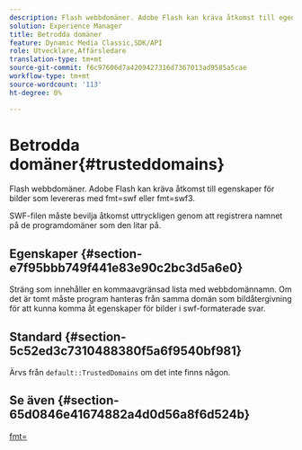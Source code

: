 ```yaml
---
description: Flash webbdomäner. Adobe Flash kan kräva åtkomst till egenskaper för bilder som levereras med fmt=swf eller fmt=swf3.
solution: Experience Manager
title: Betrodda domäner
feature: Dynamic Media Classic,SDK/API
role: Utvecklare,Affärsledare
translation-type: tm+mt
source-git-commit: f6c97606d7a4209427316d7367013ad9585a5cae
workflow-type: tm+mt
source-wordcount: '113'
ht-degree: 0%

---
```



# Betrodda domäner{#trusteddomains}

Flash webbdomäner. Adobe Flash kan kräva åtkomst till egenskaper för bilder som levereras med fmt=swf eller fmt=swf3.

SWF-filen måste bevilja åtkomst uttryckligen genom att registrera namnet på de programdomäner som den litar på.

## Egenskaper {#section-e7f95bbb749f441e83e90c2bc3d5a6e0}

Sträng som innehåller en kommaavgränsad lista med webbdomännamn. Om det är tomt måste program hanteras från samma domän som bildåtergivning för att kunna komma åt egenskaper för bilder i swf-formaterade svar.

## Standard {#section-5c52ed3c7310488380f5a6f9540bf981}

Ärvs från `default::TrustedDomains` om det inte finns någon.

## Se även {#section-65d0846e41674882a4d0d56a8f6d524b}

[fmt=](../../../../../is-api/http-ref/image-serving-api-ref/c-http-protocol-reference/c-command-reference/r-is-http-fmt.md#reference-cdf10043423b45ba9fe15157fb3ae37a)
